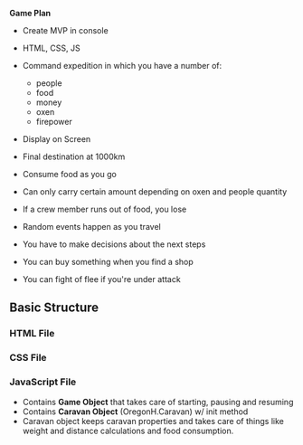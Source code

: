 **Game Plan**
- Create MVP in console
- HTML, CSS, JS
- Command expedition in which you have a number of:
    - people
    - food
    - money
    - oxen
    - firepower
- Display on Screen

- Final destination at 1000km
- Consume food as you go
- Can only carry certain amount depending on oxen and people quantity
- If a crew member runs out of food, you lose
- Random events happen as you travel
- You have to make decisions about the next steps
- You can buy something when you find a shop
- You can fight of flee if you're under attack

## Basic Structure

### HTML File  

### CSS File

### JavaScript File
- Contains **Game Object** that takes care of starting, pausing and resuming 
- Contains **Caravan Object** (OregonH.Caravan) w/ init method
- Caravan object keeps caravan properties and takes care of things like weight and distance calculations and food consumption.
